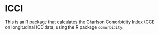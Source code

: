 # ICCI
This is an R package that calculates the Charlson Comorbidity Index (CCI) on longitudinal ICD data, using the R package `comorbidity`.
